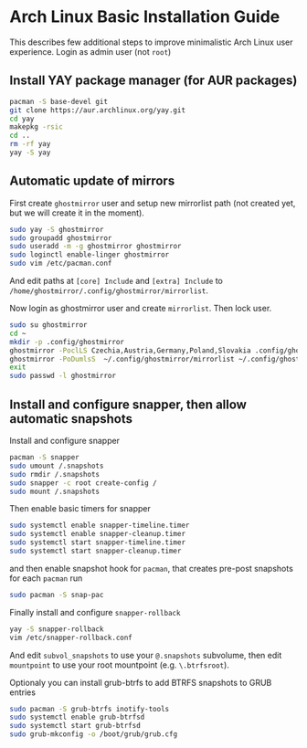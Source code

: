 # Arch Linux Basic Installation Guide

This describes few additional steps to improve minimalistic Arch Linux user experience. Login as admin user (not `root`)

## Install YAY package manager (for AUR packages)

```bash
pacman -S base-devel git
git clone https://aur.archlinux.org/yay.git
cd yay
makepkg -rsic
cd ..
rm -rf yay
yay -S yay
```

## Automatic update of mirrors

First create `ghostmirror` user and setup new mirrorlist path (not created yet, but we will create it in the moment).

```bash
sudo yay -S ghostmirror
sudo groupadd ghostmirror
sudo useradd -m -g ghostmirror ghostmirror
sudo loginctl enable-linger ghostmirror
sudo vim /etc/pacman.conf
```
And edit paths at `[core] Include` and `[extra] Include` to `/home/ghostmirror/.config/ghostmirror/mirrorlist`.

Now login as ghostmirror user and create `mirrorlist`. Then lock user.

```bash
sudo su ghostmirror
cd ~
mkdir -p .config/ghostmirror
ghostmirror -PoclLS Czechia,Austria,Germany,Poland,Slovakia .config/ghostmirror/mirrorlist 30 state,outofdate,morerecent,ping
ghostmirror -PoDumlsS  ~/.config/ghostmirror/mirrorlist ~/.config/ghostmirror/mirrorlist light state,outofdate,morerecent,extimated,speed
exit
sudo passwd -l ghostmirror
```

## Install and configure snapper, then allow automatic snapshots

Install and configure snapper

```bash
pacman -S snapper
sudo umount /.snapshots
sudo rmdir /.snapshots
sudo snapper -c root create-config /
sudo mount /.snapshots
```

Then enable basic timers for snapper

```bash
sudo systemctl enable snapper-timeline.timer
sudo systemctl enable snapper-cleanup.timer
sudo systemctl start snapper-timeline.timer
sudo systemctl start snapper-cleanup.timer
```

and then enable snapshot hook for `pacman`, that creates pre-post snapshots for each `pacman` run

```bash
sudo pacman -S snap-pac
```

Finally install and configure `snapper-rollback`

```bash
yay -S snapper-rollback
vim /etc/snapper-rollback.conf
```

And edit `subvol_snapshots` to use your `@.snapshots` subvolume, then edit `mountpoint` to use your root mountpoint (e.g. `\.btrfsroot`).

Optionaly you can install grub-btrfs to add BTRFS snapshots to GRUB entries

```bash
sudo pacman -S grub-btrfs inotify-tools
sudo systemctl enable grub-btrfsd
sudo systemctl start grub-btrfsd
sudo grub-mkconfig -o /boot/grub/grub.cfg
```
